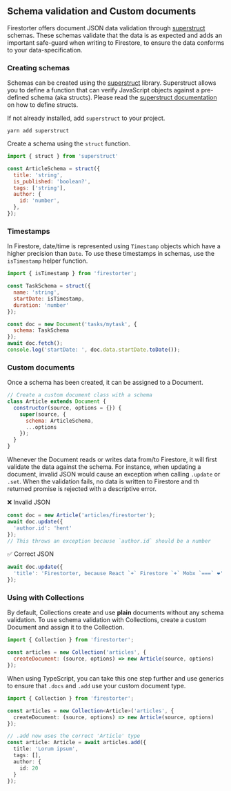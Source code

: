 ## Schema validation and Custom documents

Firestorter offers document JSON data validation through [superstruct](https://github.com/ianstormtaylor/superstruct)
schemas. These schemas validate that the data is as expected and adds an
important safe-guard when writing to Firestore, to ensure the data conforms
to your data-specification.

### Creating schemas

Schemas can be created using the [superstruct](https://github.com/ianstormtaylor/superstruct) library.
Superstruct allows you to define a function that can verify JavaScript objects
against a pre-defined schema (aka structs). Please read the [superstruct documentation](https://github.com/ianstormtaylor/superstruct#documentation) on how to define structs.

If not already installed, add `superstruct` to your project.

    yarn add superstruct

Create a schema using the `struct` function.

```js
import { struct } from 'superstruct'

const ArticleSchema = struct({
  title: 'string',
  is_published: 'boolean?',
  tags: ['string'],
  author: {
    id: 'number',
  },
});
```

### Timestamps

In Firestore, date/time is represented using `Timestamp` objects which have
a higher precision than `Date`. To use these timestamps in schemas, use
the `isTimestamp` helper function.

```js
import { isTimestamp } from 'firestorter';

const TaskSchema = struct({
  name: 'string',
  startDate: isTimestamp,
  duration: 'number'
});

const doc = new Document('tasks/mytask', {
  schema: TaskSchema
});
await doc.fetch();
console.log('startDate: ', doc.data.startDate.toDate());
```

### Custom documents

Once a schema has been created, it can be assigned to a Document.

```js
// Create a custom document class with a schema
class Article extends Document {
  constructor(source, options = {}) {
    super(source, {
      schema: ArticleSchema,
      ...options
    });
  }
}
```

Whenever the Document reads or writes data from/to Firestore, it will first
validate the data against the schema. For instance, when updating
a document, invalid JSON would cause an exception when calling `.update` or `.set`.
When the validation fails, no data is written to Firestore and th returned
promise is rejected with a descriptive error.

❌  Invalid JSON
```js
const doc = new Article('articles/firestorter');
await doc.update({
  'author.id': 'hent'
});
// This throws an exception because `author.id` should be a number
```

✅  Correct JSON
```js
await doc.update({
  'title': 'Firestorter, because React `+` Firestore `+` Mobx `===` ❤️'
});
```

### Using with Collections

By default, Collections create and use **plain** documents without
any schema validation. To use schema validation with Collections, 
create a custom Document and assign it to the Collection.

```js
import { Collection } from 'firestorter';

const articles = new Collection('articles', {
  createDocument: (source, options) => new Article(source, options)
});
```

When using TypeScript, you can take this one step further and
use generics to ensure that `.docs` and `.add` use your custom
document type.

```ts
import { Collection } from 'firestorter';

const articles = new Collection<Article>('articles', {
  createDocument: (source, options) => new Article(source, options)
});

// .add now uses the correct 'Article' type
const article: Article = await articles.add({
  title: 'Lorum ipsum',
  tags: [],
  author: {
    id: 20
  }
});
```
